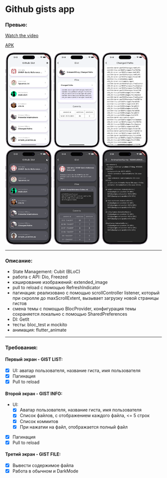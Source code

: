 # Github gists app


### Превью:

[Watch the video](https://drive.google.com/file/d/1iUTv9YABW-8KPuDTgltu_PbMmMIJ3xZW/view?usp=sharing)

[APK](https://drive.google.com/file/d/1AU_r76WuuTyTw0vbu_fKTIS3JibomNww/view?usp=sharing)

<img src="/preview/1.png" width="30%"> <img src="/preview/2.png" width="30%"> <img src="/preview/3.png" width="30%">
<img src="/preview/4.png" width="30%"> <img src="/preview/5.png" width="30%"> <img src="/preview/6.png" width="30%">


----

### Описание:

* State Management: Cubit (BLoC)
* работа с API: Dio, Freezed
* кэширование изображений: extended_image
* pull to reload с помощью RefreshIndicator
* пагинация: реализовано с помощью scrollController listener, который при скролле до
  maxScrollExtent, вызывает загрузку новой страницы гистов
* смена темы с помощью BlocProvider, конфигурация темы сохраняется локально с помощью
  SharedPreferences
* DI: GetIt
* тесты: bloc_test и mockito
* анимация: flutter_animate

----

### Требования:

#### Первый экран - GIST LIST:

- [x] UI: аватар пользователя, название гиста, имя пользователя
- [x] Пагинация
- [x] Pull to reload

#### Второй экран - GIST INFO:

- UI:
    - [x] Аватар пользователя, название гиста, имя пользователя
    - [x] Список файлов, c отображением каждого файла, <= 5 строк
    - [x] Список коммитов
    - [x] При нажатии на файл, отображается полный файл
- [x] Пагинация
- [x] Pull to reload

#### Третий экран - GIST FILE:

- [x] Вывести содержимое файла
- [x] Работа в обычном и DarkMode
